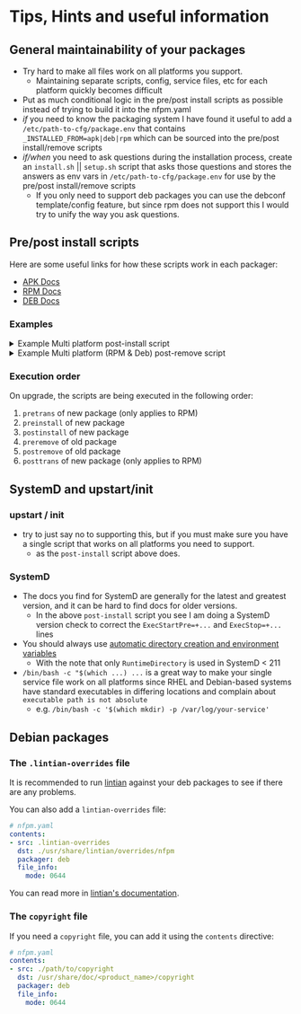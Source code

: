 # Tips, Hints and useful information

## General maintainability of your packages

- Try hard to make all files work on all platforms you support.
  - Maintaining separate scripts, config, service files, etc for each platform
    quickly becomes difficult
- Put as much conditional logic in the pre/post install scripts as possible
  instead of trying to build it into the nfpm.yaml
- _if_ you need to know the packaging system I have found it useful to add a
  `/etc/path-to-cfg/package.env` that contains `_INSTALLED_FROM=apk|deb|rpm`
  which can be sourced into the pre/post install/remove scripts
- _if/when_ you need to ask questions during the installation process, create an
  `install.sh` || `setup.sh` script that asks those questions and stores the
  answers as env vars in `/etc/path-to-cfg/package.env` for use by the pre/post
  install/remove scripts
  - If you only need to support deb packages you can use the debconf
    template/config feature, but since rpm does not support this I would try to
    unify the way you ask questions.

## Pre/post install scripts

Here are some useful links for how these scripts work in each packager:

- [APK Docs](https://wiki.alpinelinux.org/wiki/Creating_an_Alpine_package#install)
- [RPM Docs](https://docs.fedoraproject.org/en-US/packaging-guidelines/Scriptlets/)
- [DEB Docs](https://www.debian.org/doc/debian-policy/ch-maintainerscripts.html)

### Examples

<details>
<summary>Example Multi platform post-install script</summary>

```bash
#!/bin/sh

# Step 1, decide if we should use SystemD or init/upstart
use_systemctl="True"
systemd_version=0
if ! command -V systemctl >/dev/null 2>&1; then
  use_systemctl="False"
else
    systemd_version=$(systemctl --version | head -1 | sed 's/systemd //g')
fi

cleanup() {
    # This is where you remove files that were not needed on this platform / system
    if [ "${use_systemctl}" = "False" ]; then
    	rm -f /path/to/<SERVICE NAME>.service
    else
        rm -f /etc/chkconfig/<SERVICE NAME>
        rm -f /etc/init.d/<SERVICE NAME>
    fi
}

cleanInstall() {
    printf "\033[32m Post Install of an clean install\033[0m\n"
    # Step 3 (clean install), enable the service in the proper way for this platform
    if [ "${use_systemctl}" = "False" ]; then
        if command -V chkconfig >/dev/null 2>&1; then
          chkconfig --add <SERVICE NAME>
        fi

        service <SERVICE NAME> restart ||:
    else
    	# rhel/centos7 cannot use ExecStartPre=+ to specify the pre start should be run as root
    	# even if you want your service to run as non root.
        if [ "${systemd_version}" -lt 231 ]; then
	        printf "\033[31m systemd version %s is less then 231, fixing the service file \033[0m\n" "${systemd_version}"
	        sed -i "s/=+/=/g" /path/to/<SERVICE NAME>.service
	    fi
        printf "\033[32m Reload the service unit from disk\033[0m\n"
        systemctl daemon-reload ||:
        printf "\033[32m Unmask the service\033[0m\n"
        systemctl unmask <SERVICE NAME> ||:
        printf "\033[32m Set the preset flag for the service unit\033[0m\n"
        systemctl preset <SERVICE NAME> ||:
        printf "\033[32m Set the enabled flag for the service unit\033[0m\n"
        systemctl enable <SERVICE NAME> ||:
        systemctl restart <SERVICE NAME> ||:
    fi
}

upgrade() {
    printf "\033[32m Post Install of an upgrade\033[0m\n"
    # Step 3(upgrade), do what you need
    ...
}

# Step 2, check if this is a clean install or an upgrade
action="$1"
if  [ "$1" = "configure" ] && [ -z "$2" ]; then
  # Alpine linux does not pass args, and deb passes $1=configure
  action="install"
elif [ "$1" = "configure" ] && [ -n "$2" ]; then
    # deb passes $1=configure $2=<current version>
    action="upgrade"
fi

case "$action" in
  "1" | "install")
    cleanInstall
    ;;
  "2" | "upgrade")
    printf "\033[32m Post Install of an upgrade\033[0m\n"
    upgrade
    ;;
  *)
    # $1 == version being installed
    printf "\033[32m Alpine\033[0m"
    cleanInstall
    ;;
esac

# Step 4, clean up unused files, yes you get a warning when you remove the package, but that is ok.
cleanup

```

</details>

<details>
<summary>Example Multi platform (RPM & Deb) post-remove script</summary>

```bash
#!/bin/sh

remove() {
    printf "\033[32m Post Remove of a normal remove\033[0m\n"
    echo "Remove" > /tmp/postremove-proof
}

purge() {
    printf "\033[32m Post Remove purge, deb only\033[0m\n"
    echo "Purge" > /tmp/postremove-proof
}

upgrade() {
    printf "\033[32m Post Remove of an upgrade\033[0m\n"
    echo "Upgrade" > /tmp/postremove-proof
}

echo "$@"

action="$1"

case "$action" in
  "0" | "remove")
    remove
    ;;
  "1" | "upgrade")
    upgrade
    ;;
  "purge")
    purge
    ;;
  *)
    printf "\033[32m Alpine\033[0m"
    remove
    ;;
esac
```

</details>

### Execution order

On upgrade, the scripts are being executed in the following order:

1. `pretrans` of new package (only applies to RPM)
2. `preinstall` of new package
3. `postinstall` of new package
4. `preremove` of old package
5. `postremove` of old package
6. `posttrans` of new package (only applies to RPM)

## SystemD and upstart/init

### upstart / init

- try to just say no to supporting this, but if you must make sure you have a
  single script that works on all platforms you need to support.
  - as the `post-install` script above does.

### SystemD

- The docs you find for SystemD are generally for the latest and greatest
  version, and it can be hard to find docs for older versions.
  - In the above `post-install` script you see I am doing a SystemD version
    check to correct the `ExecStartPre=+...` and `ExecStop=+...` lines
- You should always use
  [automatic directory creation and environment variables](https://www.freedesktop.org/software/systemd/man/systemd.exec.html#id-1.14.4.3.6.2)
  - With the note that only `RuntimeDirectory` is used in SystemD < 211
- `/bin/bash -c "$(which ...) ...` is a great way to make your single service
  file work on all platforms since RHEL and Debian-based systems have standard
  executables in differing locations and complain about `executable path is not absolute`
  - e.g. `/bin/bash -c '$(which mkdir) -p /var/log/your-service'`

## Debian packages

### The `.lintian-overrides` file

It is recommended to run [lintian](https://wiki.debian.org/Lintian) against your
deb packages to see if there are any problems.

You can also add a `lintian-overrides` file:

```yaml
# nfpm.yaml
contents:
- src: .lintian-overrides
  dst: ./usr/share/lintian/overrides/nfpm
  packager: deb
  file_info:
	mode: 0644
```

You can read more in [lintian's documentation](https://wiki.debian.org/Lintian).

### The `copyright` file

If you need a `copyright` file, you can add it using the `contents` directive:

```yaml
# nfpm.yaml
contents:
- src: ./path/to/copyright
  dst: /usr/share/doc/<product_name>/copyright
  packager: deb
  file_info:
	mode: 0644
```
